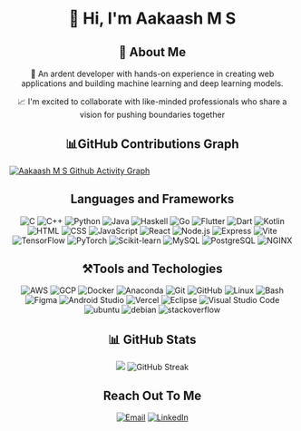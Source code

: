 
<h1 align="center">👋 Hi, I'm Aakaash M S  </h1>

<h2 align="center">💫 About Me</h2>
<div align="center">
🚀 An ardent developer with hands-on experience in creating web applications and building machine learning and deep learning models.  

📈 I'm excited to collaborate with like-minded professionals who share a vision for pushing boundaries together
</div>

<h2 align="center">📊GitHub Contributions Graph</h2>

[![Aakaash M S Github Activity Graph](https://github-readme-activity-graph.vercel.app/graph?username=msaakaash&theme=github-dark)](https://github.com/msaakaash)

<h2 align="center">Languages and Frameworks</h2>
<div align="center">
  <img src="https://skillicons.dev/icons?i=c" title="C"/>
  <img src="https://skillicons.dev/icons?i=cpp" title="C++"/>
  <img src="https://skillicons.dev/icons?i=python" title="Python"/>
  <img src="https://skillicons.dev/icons?i=java" title="Java"/>
  <img src="https://skillicons.dev/icons?i=haskell" title="Haskell"/>
  <img src="https://skillicons.dev/icons?i=go" title="Go"/>
  <img src="https://skillicons.dev/icons?i=flutter" title="Flutter"/>
  <img src="https://skillicons.dev/icons?i=dart" title="Dart"/>
  <img src="https://skillicons.dev/icons?i=kotlin" title="Kotlin"/>
  <img src="https://skillicons.dev/icons?i=html" title="HTML"/>
  <img src="https://skillicons.dev/icons?i=css" title="CSS"/>
  <img src="https://skillicons.dev/icons?i=javascript" title="JavaScript"/>
  <img src="https://skillicons.dev/icons?i=react" title="React"/>
  <img src="https://skillicons.dev/icons?i=nodejs" title="Node.js"/>
  <img src="https://skillicons.dev/icons?i=express" title="Express"/>
  <img src="https://skillicons.dev/icons?i=vite" title="Vite"/>
  <img src="https://skillicons.dev/icons?i=tensorflow" title="TensorFlow"/>
  <img src="https://skillicons.dev/icons?i=pytorch" title="PyTorch"/>
  <img src="https://skillicons.dev/icons?i=sklearn" title="Scikit-learn"/>
  <img src="https://skillicons.dev/icons?i=mysql" title="MySQL"/>
  <img src="https://skillicons.dev/icons?i=postgresql" title="PostgreSQL"/>
  <img src="https://skillicons.dev/icons?i=nginx" title="NGINX"/>

   

  
</div>


<h2 align="center">⚒️Tools and Techologies</h2>
<div align="center">
  <img src="https://skillicons.dev/icons?i=aws" title="AWS"/>
  <img src="https://skillicons.dev/icons?i=gcp" title="GCP"/>
  <img src="https://skillicons.dev/icons?i=docker" title="Docker"/>
  <img src="https://skillicons.dev/icons?i=anaconda" title="Anaconda"/>
  <img src="https://skillicons.dev/icons?i=git" title="Git"/>
  <img src="https://skillicons.dev/icons?i=github" title="GitHub"/>
  <img src="https://skillicons.dev/icons?i=linux" title="Linux"/>
  <img src="https://skillicons.dev/icons?i=bash" title="Bash"/>
  <img src="https://skillicons.dev/icons?i=figma" title="Figma"/>
  <img src="https://skillicons.dev/icons?i=androidstudio" title="Android Studio"/>
  <img src="https://skillicons.dev/icons?i=vercel" title="Vercel"/>
  <img src="https://skillicons.dev/icons?i=eclipse" title="Eclipse"/>
  <img src="https://skillicons.dev/icons?i=vscode" title="Visual Studio Code"/>
  <img src="https://skillicons.dev/icons?i=ubuntu" title="ubuntu"/>
  <img src="https://skillicons.dev/icons?i=debian" title="debian"/>
  <img src="https://skillicons.dev/icons?i=stackoverflow" title="stackoverflow"/>


</div>

<h2 align="center">📊 GitHub Stats</h2>

<div align="center">
  <img src="https://github-readme-stats.vercel.app/api?username=msaakaash&show_icons=true&theme=tokyonight&show_icons=true&hide_border=true&count_private=true"/>
  <img src="https://github-readme-streak-stats-two-blush.vercel.app?user=msaakaash&theme=tokyonight&hide_border=true" alt="GitHub Streak" />
</div>
  

<h2 align="center">Reach Out To Me</h2>

<div align="center">
   <a href="mailto:msaakaash@gmail.com" target="_blank"><img src="https://skillicons.dev/icons?i=gmail" title="Email" /></a>
   <a href="https://linkedin.com/in/msaakaash" target="_blank"><img src="https://skillicons.dev/icons?i=linkedin" title="LinkedIn" /></a>
</div>




<!-- Proudly created with GPRM ( https://gprm.itsvg.in ) -->

